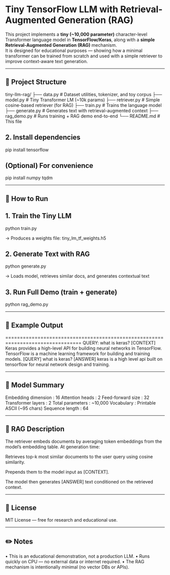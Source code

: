# Tiny TensorFlow LLM with Retrieval-Augmented Generation (RAG)

This project implements a **tiny (~10,000 parameter)** character-level Transformer language model in **TensorFlow/Keras**, along with a **simple Retrieval-Augmented Generation (RAG)** mechanism.  
It is designed for educational purposes — showing how a minimal transformer can be trained from scratch and used with a simple retriever to improve context-aware text generation.

---

## 🧩 Project Structure

tiny-llm-rag/
├── data.py # Dataset utilities, tokenizer, and toy corpus
├── model.py # Tiny Transformer LM (~10k params)
├── retriever.py # Simple cosine-based retriever (for RAG)
├── train.py # Trains the language model
├── generate.py # Generates text with retrieval-augmented context
├── rag_demo.py # Runs training + RAG demo end-to-end
└── README.md # This file

## 2. Install dependencies

pip install tensorflow

## (Optional) For convenience

pip install numpy tqdm


---

## 🚀 How to Run


## 1. Train the Tiny LLM

python train.py

→ Produces a weights file: tiny_lm_tf_weights.h5
## 2. Generate Text with RAG

python generate.py

→ Loads model, retrieves similar docs, and generates contextual text
## 3. Run Full Demo (train + generate)

python rag_demo.py


---

## 🧠 Example Output
================================================================================
QUERY: what is keras?
[CONTEXT]
Keras provides a high-level API for building neural networks in TensorFlow.
TensorFlow is a machine learning framework for building and training models.
[QUERY]
what is keras?
[ANSWER]
keras is a high level api built on tensorflow for neural network design and training.


---

## 🧮 Model Summary



Embedding dimension : 16
Attention heads : 2
Feed-forward size : 32
Transformer layers : 2
Total parameters : ~10,000
Vocabulary : Printable ASCII (~95 chars)
Sequence length : 64


---

## 📘 RAG Description



The retriever embeds documents by averaging token embeddings from the model’s
embedding table. At generation time:

Retrieves top-k most similar documents to the user query using cosine similarity.

Prepends them to the model input as [CONTEXT].

The model then generates [ANSWER] text conditioned on the retrieved context.


---

## 📄 License



MIT License — free for research and educational use.


---

## ✏️ Notes



• This is an educational demonstration, not a production LLM.
• Runs quickly on CPU — no external data or internet required.
• The RAG mechanism is intentionally minimal (no vector DBs or APIs).
